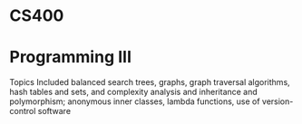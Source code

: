 # CS400
# Programming III

Topics Included balanced search trees, graphs, graph traversal algorithms, hash tables and sets, and complexity analysis and inheritance and polymorphism; anonymous inner classes, lambda functions, use of version-control software
